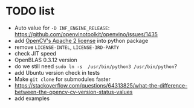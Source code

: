 # TODO list

+ Auto value for `-D INF_ENGINE_RELEASE`: https://github.com/openvinotoolkit/openvino/issues/1435
+ add [OpenCV's Apache 2 license](https://github.com/opencv/opencv/blob/master/LICENSE) into python package
+ remove `LICENSE-INTEL`, `LICENSE-3RD-PARTY`
+ check JIT speed
+ OpenBLAS 0.3.12 version
+ do we still need `sudo ln -s  /usr/bin/python3 /usr/bin/python`?
+ add Ubuntu version check in tests
+ Make `git clone` for submodules faster
+ https://stackoverflow.com/questions/64313825/what-the-difference-between-the-opencv-cv-version-status-values
+ add examples
